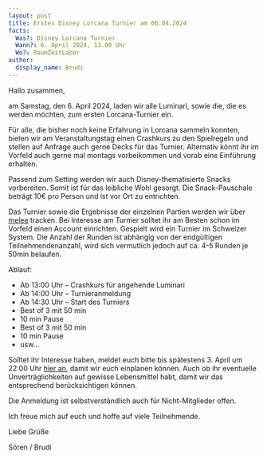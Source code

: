 ```yaml
---
layout: post
title: Erstes Disney Lorcana Turnier am 06.04.2024
facts:
  Was?: Disney Lorcana Turnier
  Wann?: 6. April 2024, 13.00 Uhr
  Wo?: RaumZeitLabor
author:
  display_name: Brudi
---
```


Hallo zusammen,

am Samstag, den 6. April 2024, laden wir alle Luminari, sowie die, die es werden möchten, zum ersten Lorcana-Turnier ein.

Für alle, die bisher noch keine Erfahrung in Lorcana sammeln konnten, bieten wir am Veranstaltungstag einen Crashkurs zu den Spielregeln und stellen auf Anfrage auch gerne Decks für das Turnier. Alternativ könnt ihr im Vorfeld auch gerne mal montags vorbeikommen und vorab eine Einführung erhalten.

Passend zum Setting werden wir auch Disney-thematisierte Snacks vorbereiten. Somit ist für das leibliche Wohl gesorgt. Die Snack-Pauschale beträgt 10€ pro Person und ist vor Ort zu entrichten.

Das Turnier sowie die Ergebnisse der einzelnen Partien werden wir über [melee](https://melee.gg/) tracken. Bei Interesse am Turnier solltet ihr am Besten schon im Vorfeld einen Account einrichten. Gespielt wird ein Turnier im Schweizer System. Die Anzahl der Runden ist abhängig von der endgültigen Teilnehmendenanzahl, wird sich vermutlich jedoch auf ca. 4-5 Runden je 50min belaufen. 


Ablauf:

* Ab 13:00 Uhr – Crashkurs für angehende Luminari
* Ab 14:00 Uhr – Turnieranmeldung
* Ab 14:30 Uhr – Start des Turniers
* Best of 3 mit 50 min
* 10 min Pause
* Best of 3 mit 50 min
* 10 min Pause
* usw…


Solltet ihr Interesse haben, meldet euch bitte bis spätestens 3. April um 22:00 Uhr [hier an](https://anmeldung.raumzeitlabor.de/Lorcana/turnier24/), damit wir euch einplanen können. Auch ob ihr eventuelle Unverträglichkeiten auf gewisse Lebensmittel habt, damit wir das entsprechend berücksichtigen können.

Die Anmeldung ist selbstverständlich auch für Nicht-Mitglieder offen.



Ich freue mich auf euch und hoffe auf viele Teilnehmende.


Liebe Grüße <br />

Sören / Brudi
